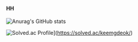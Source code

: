 #### HH
![Anurag's GitHub stats](https://github-readme-stats.vercel.app/api?username=keemgdeok&show_icons=true&theme=dark)

![Solved.ac Profile](http://mazassumnida.wtf/api/v2/generate_badge?boj=keemgdeok)](https://solved.ac/keemgdeok/)

<!--
**keemgdeok/keemgdeok** is a ✨ _special_ ✨ repository because its `README.md` (this file) appears on your GitHub profile.

Here are some ideas to get you started:
![Anurag's GitHub stats](https://github-readme-stats.vercel.app/api?username=사용자ID&show_icons=true&theme=radical)
- 🔭 I’m currently working on ...
- 🌱 I’m currently learning ...
- 👯 I’m looking to collaborate on ...
- 🤔 I’m looking for help with ...
- 💬 Ask me about ...
- 📫 How to reach me: ...
- 😄 Pronouns: ...
- ⚡ Fun fact: ...
-->
